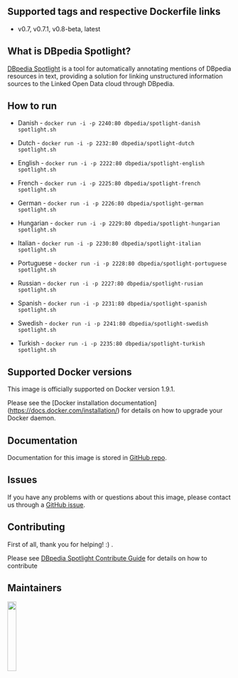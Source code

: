 ## Supported tags and respective Dockerfile links
* v0.7,  v0.7.1, v0.8-beta, latest 

## What is DBpedia Spotlight?

[DBpedia Spotlight](http://wikipedia.org/wiki/DBpedia#DBpedia_Spotlight) is a tool for automatically annotating mentions of DBpedia resources in text, providing a solution for linking unstructured information sources to the Linked Open Data cloud through DBpedia.

## How to run

* Danish     - ```docker run -i -p 2240:80 dbpedia/spotlight-danish spotlight.sh```

* Dutch      - ```docker run -i -p 2232:80 dbpedia/spotlight-dutch spotlight.sh```

* English    - ```docker run -i -p 2222:80 dbpedia/spotlight-english spotlight.sh```

* French     - ```docker run -i -p 2225:80 dbpedia/spotlight-french spotlight.sh```

* German     - ```docker run -i -p 2226:80 dbpedia/spotlight-german spotlight.sh```

* Hungarian  - ```docker run -i -p 2229:80 dbpedia/spotlight-hungarian spotlight.sh```

* Italian    - ```docker run -i -p 2230:80 dbpedia/spotlight-italian spotlight.sh```

* Portuguese - ```docker run -i -p 2228:80 dbpedia/spotlight-portuguese spotlight.sh```

* Russian    - ```docker run -i -p 2227:80 dbpedia/spotlight-rusian spotlight.sh```

* Spanish    - ```docker run -i -p 2231:80 dbpedia/spotlight-spanish spotlight.sh```

* Swedish    - ```docker run -i -p 2241:80 dbpedia/spotlight-swedish spotlight.sh```

* Turkish    - ```docker run -i -p 2235:80 dbpedia/spotlight-turkish spotlight.sh```

## Supported Docker versions
This image is officially supported on Docker version 1.9.1.

Please see the [Docker installation documentation] (https://docs.docker.com/installation/) for details on how to upgrade your Docker daemon.

## Documentation

Documentation for this image is stored in [GitHub repo](http://github.com/dbpedia-spotlight/dbpedia-spotlight/wiki).

## Issues
If you have any problems with or questions about this image, please contact us through a [GitHub issue](http://github.com/dbpedia-spotlight/dbpedia-spotlight/issues).


## Contributing

First of all, thank you for helping! :) .

Please see [DBpedia Spotlight Contribute Guide](https://github.com/dbpedia-spotlight/dbpedia-spotlight/wiki/Contributing) for details on how to contribute


## Maintainers

<a href="http://infai.org"><img src="http://infai.org/de/Presse/Logos/files?get=infai_logo_en_rgb_300dpi.jpg" align="left" height="20%" width="20%" ></a>
